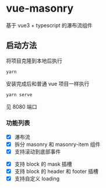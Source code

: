 # vue-masonry

基于 vue3 + typescript 的瀑布流组件

## 启动方法

将项目克隆到本地后执行

```bash
yarn
```

安装完成后和普通 vue 项目一样执行

```bash
yarn serve
```

见 8080 端口

### 功能列表

- [x] 瀑布流
- [x] 拆分 masonry 和 masonry-item 组件
- [x] 支持滚动到底部事件

* [x] 支持 block 的 mask 插槽
* [x] 支持 block 的 header 和 footer 插槽
* [x] 支持自定义 loading
